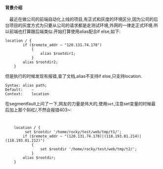 #### 背景介绍

&emsp;最近在做公司的前端自动化上线的项目,有正式和灰度的环境区分,因为公司的后台项目的灰度方式为只要从公司的请求都是走测试环境,外网的一律走正式环境.所以前端也打算跟后端类似.开始打算使用alias配合if else,如下:

```
location / {
        if ($remote_addr ~ "120.131.74.178")
            {
                alias $rootdir1;
            }
		alias $rootdir2;
	}

```
但是执行的时候发现有报错,查了文档,alias不支持if else,只支持location.
```
Syntax:	alias path;
Default:	—
Context:	location
```

在segmentfault上问了一下,网友的力量是伟大的,使用`set`,注意set变量的时候最后加上那个斜杠/,不然会报错403~:
```
  

	location / {
	     set $rootdir '/home/rocky/test/web/tmp/t1/';
        if ($remote_addr ~ "(120.131.74.178)|(118.193.81.214)|(118.193.81.212)")
            {
                set $rootdir '/home/rocky/test/web/tmp/t2/';
            }
		alias $rootdir;
	}

```
